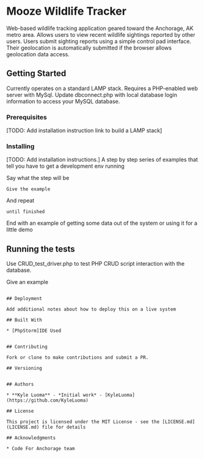# Mooze Wildlife Tracker

Web-based wildlife tracking application geared toward the Anchorage, 
AK metro area. Allows users to view recent wildlife sightings reported 
by other users. Users submit sighting reports using a simple control 
pad interface. Their geolocation is automatically submitted if the 
browser allows geolocation data access.

## Getting Started

Currently operates on a standard LAMP stack.
Requires a PHP-enabled web server with MySql.
Update dbconnect.php with local database login information 
to access your MySQL database.

### Prerequisites

[TODO: Add installation instruction link to build a LAMP stack]

### Installing
[TODO: Add installation instructions.]
A step by step series of examples that tell you have to get a development env running

Say what the step will be

```
Give the example
```

And repeat

```
until finished
```

End with an example of getting some data out of the system or using it for a little demo

## Running the tests

Use CRUD_test_driver.php to test PHP CRUD script interaction with the database.


Give an example
```

## Deployment

Add additional notes about how to deploy this on a live system

## Built With

* [PhpStorm]IDE Used


## Contributing

Fork or clone to make contributions and submit a PR.

## Versioning


## Authors

* **Kyle Luoma** - *Initial work* - [KyleLuoma](https://github.com/KyleLuoma)

## License

This project is licensed under the MIT License - see the [LICENSE.md](LICENSE.md) file for details

## Acknowledgments

* Code For Anchorage team

